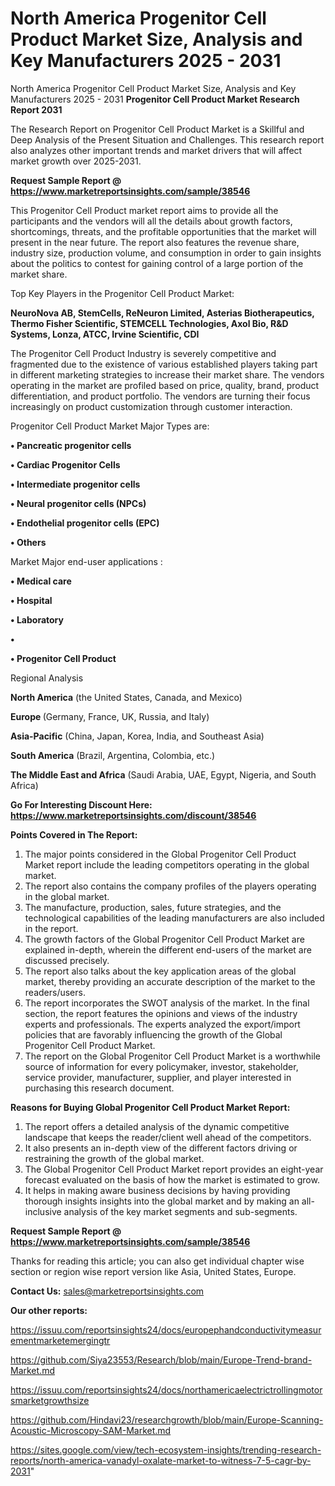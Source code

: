 # North America Progenitor Cell Product Market Size, Analysis and Key Manufacturers 2025 - 2031
 North America Progenitor Cell Product Market Size, Analysis and Key Manufacturers 2025 - 2031
<strong>Progenitor Cell Product Market Research Report 2031</strong>

The Research Report on Progenitor Cell Product Market is a Skillful and Deep Analysis of the Present Situation and Challenges. This research report also analyzes other important trends and market drivers that will affect market growth over 2025-2031.

<strong>Request Sample Report @ <a href=https://www.marketreportsinsights.com/sample/38546>https://www.marketreportsinsights.com/sample/38546</a></strong>

This Progenitor Cell Product market report aims to provide all the participants and the vendors will all the details about growth factors, shortcomings, threats, and the profitable opportunities that the market will present in the near future. The report also features the revenue share, industry size, production volume, and consumption in order to gain insights about the politics to contest for gaining control of a large portion of the market share.

Top Key Players in the Progenitor Cell Product Market:

<strong>NeuroNova AB, StemCells, ReNeuron Limited, Asterias Biotherapeutics, Thermo Fisher Scientific, STEMCELL Technologies, Axol Bio, R&D Systems, Lonza, ATCC, Irvine Scientific, CDI</strong>

The Progenitor Cell Product Industry is severely competitive and fragmented due to the existence of various established players taking part in different marketing strategies to increase their market share. The vendors operating in the market are profiled based on price, quality, brand, product differentiation, and product portfolio. The vendors are turning their focus increasingly on product customization through customer interaction.

Progenitor Cell Product Market Major Types are:

<strong>•  Pancreatic progenitor cells

•  Cardiac Progenitor Cells

•  Intermediate progenitor cells

•  Neural progenitor cells (NPCs)

•  Endothelial progenitor cells (EPC)

•  Others</strong>

Market Major end-user applications :

<strong>•  Medical care

•  Hospital

•  Laboratory

•  

•  Progenitor Cell Product</strong>

Regional Analysis

</u><strong><b>North America</b></strong> (the United States, Canada, and Mexico)

<strong><b>Europe </b></strong>(Germany, France, UK, Russia, and Italy)

<strong><b>Asia-Pacific</b></strong> (China, Japan, Korea, India, and Southeast Asia)

<strong><b>South America</b></strong> (Brazil, Argentina, Colombia, etc.)

<strong><b>The Middle East and Africa</b></strong> (Saudi Arabia, UAE, Egypt, Nigeria, and South Africa)

<strong>Go For Interesting Discount Here: <a href=https://www.marketreportsinsights.com/discount/38546>https://www.marketreportsinsights.com/discount/38546</a></strong>

<strong>Points Covered in The Report:</strong>
<ol>
  <li>The major points considered in the Global Progenitor Cell Product Market report include the leading competitors operating in the global market.</li>
  <li>The report also contains the company profiles of the players operating in the global market.</li>
  <li>The manufacture, production, sales, future strategies, and the technological capabilities of the leading manufacturers are also included in the report.</li>
  <li>The growth factors of the Global Progenitor Cell Product Market are explained in-depth, wherein the different end-users of the market are discussed precisely.</li>
  <li>The report also talks about the key application areas of the global market, thereby providing an accurate description of the market to the readers/users.</li>
  <li>The report incorporates the SWOT analysis of the market. In the final section, the report features the opinions and views of the industry experts and professionals. The experts analyzed the export/import policies that are favorably influencing the growth of the Global Progenitor Cell Product Market.</li>
  <li>The report on the Global Progenitor Cell Product Market is a worthwhile source of information for every policymaker, investor, stakeholder, service provider, manufacturer, supplier, and player interested in purchasing this research document.</li>
</ol>
<strong>Reasons for Buying Global Progenitor Cell Product Market Report:</strong>

<ol>
  <li>The report offers a detailed analysis of the dynamic competitive landscape that keeps the reader/client well ahead of the competitors.</li>
  <li>It also presents an in-depth view of the different factors driving or restraining the growth of the global market.</li>
  <li>The Global Progenitor Cell Product Market report provides an eight-year forecast evaluated on the basis of how the market is estimated to grow.</li>
  <li>It helps in making aware business decisions by having providing thorough insights insights into the global market and by making an all-inclusive analysis of the key market segments and sub-segments.</li>
</ol>
<strong>Request Sample Report @ <a href=https://www.marketreportsinsights.com/sample/38546>https://www.marketreportsinsights.com/sample/38546</a></strong>


Thanks for reading this article; you can also get individual chapter wise section or region wise report version like Asia, United States, Europe.

<strong>Contact Us:</strong>
sales@marketreportsinsights.com

<strong>Our other reports:</strong>

<a href=https://issuu.com/reportsinsights24/docs/europephandconductivitymeasurementmarketemergingtr>https://issuu.com/reportsinsights24/docs/europephandconductivitymeasurementmarketemergingtr</a>

<a href=https://github.com/Siya23553/Research/blob/main/Europe-Trend-brand-Market.md>https://github.com/Siya23553/Research/blob/main/Europe-Trend-brand-Market.md</a>

<a href=https://issuu.com/reportsinsights24/docs/northamericaelectrictrollingmotorsmarketgrowthsize>https://issuu.com/reportsinsights24/docs/northamericaelectrictrollingmotorsmarketgrowthsize</a>

<a href=https://github.com/Hindavi23/researchgrowth/blob/main/Europe-Scanning-Acoustic-Microscopy-SAM-Market.md>https://github.com/Hindavi23/researchgrowth/blob/main/Europe-Scanning-Acoustic-Microscopy-SAM-Market.md</a>

<a href=https://sites.google.com/view/tech-ecosystem-insights/trending-research-reports/north-america-vanadyl-oxalate-market-to-witness-7-5-cagr-by-2031>https://sites.google.com/view/tech-ecosystem-insights/trending-research-reports/north-america-vanadyl-oxalate-market-to-witness-7-5-cagr-by-2031</a>"
